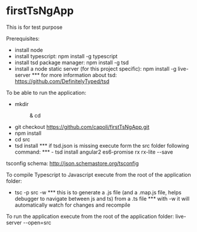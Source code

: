 # firstTsNgApp
This is for test purpose

Prerequisites:
- install node
- install typescript: npm install -g typescript
- install tsd package manager: npm install -g tsd
- install a node static server (for this project specific): npm install -g live-server
*** for more information about tsd: https://github.com/DefinitelyTyped/tsd

To be able to run the application:
- mkdir <dir> & cd <dir>
- git checkout https://github.com/capoli/firstTsNgApp.git
- npm install
- cd src
- tsd install
*** if tsd.json is missing execute form the src folder following command:
*** - tsd install angular2 es6-promise rx rx-lite --save

tsconfig schema: http://json.schemastore.org/tsconfig

To compile Typescript to Javascript execute from the root of the application folder:
- tsc -p src -w
*** this is to generate a .js file (and a .map.js file, helps debugger to navigate between js and ts) from a .ts file
*** with -w it will automatically watch for changes and recompile

To run the application execute from the root of the application folder:
live-server --open=src